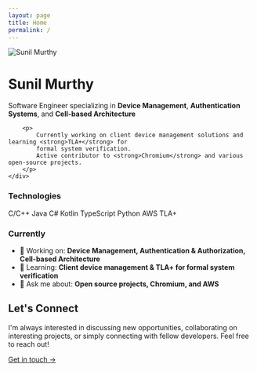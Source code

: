 ```yaml
---
layout: page
title: Home
permalink: /
---
```


<div class="hero-section">
    <div class="profile-image">
        <img src="{{ site.baseurl }}/public/images/profile.jpg" alt="Sunil Murthy" class="profile-photo">
    </div>
    <div class="hero-content">
        <h1 class="post-title">Sunil Murthy</h1>
        <p class="lead">
            Software Engineer specializing in <strong>Device Management</strong>, <strong>Authentication
                Systems</strong>, and <strong>Cell-based Architecture</strong>
        </p>

        <p>
            Currently working on client device management solutions and learning <strong>TLA+</strong> for
            formal system verification.
            Active contributor to <strong>Chromium</strong> and various open-source projects.
        </p>
    </div>
</div>

<div class="tech-stack">
    <h3>Technologies</h3>
    <div class="tech-tags">
        <span class="tech-tag">C/C++</span>
        <span class="tech-tag">Java</span>
        <span class="tech-tag">C#</span>
        <span class="tech-tag">Kotlin</span>
        <span class="tech-tag">TypeScript</span>
        <span class="tech-tag">Python</span>
        <span class="tech-tag">AWS</span>
        <span class="tech-tag">TLA+</span>
    </div>
</div>

<div class="current-focus">
    <h3>Currently</h3>
    <ul>
        <li>🔭 Working on: <strong>Device Management, Authentication & Authorization, Cell-based Architecture</strong></li>
        <li>🌱 Learning: <strong>Client device management & TLA+ for formal system verification</strong></li>
        <li>💬 Ask me about: <strong>Open source projects, Chromium, and AWS</strong></li>
    </ul>
</div>

<h2>Let's Connect</h2>
<p>
    I'm always interested in discussing new opportunities, collaborating on interesting projects,
    or simply connecting with fellow developers. Feel free to reach out!
</p>

<p>
    <a href="{{ site.baseurl }}/contact/">Get in touch →</a>
</p>
